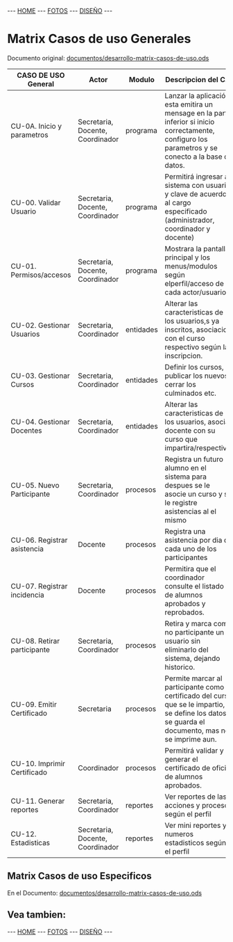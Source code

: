  --- [HOME](README.md) --- [FOTOS](READMEFOTOS.md) --- [DISEÑO](READMEDISENO.md) ---


Matrix Casos de uso Generales
=============================

Documento original: [documentos/desarrollo-matrix-casos-de-uso.ods](documentos/desarrollo-matrix-casos-de-uso.ods)

| CASO DE USO General         | Actor                            | Modulo    | Descripcion del C.U         | 
| --------------------------- | -------------------------------- | --------- | --------------------------- | 
| CU-0A. Inicio y parametros  | Secretaria, Docente, Coordinador | programa  | Lanzar la aplicación, esta emitira un mensage en la parte inferior si inicio correctamente, configuro los parametros y se conecto a la base de datos. | 
| CU-00. Validar Usuario      | Secretaria, Docente, Coordinador | programa  | Permitirá ingresar al sistema con usuario y clave de acuerdo al cargo especificado (administrador, coordinador y docente) | 
| CU-01. Permisos/accesos     | Secretaria, Docente, Coordinador | programa  | Mostrara la pantalla principal y los menus/modulos según elperfil/acceso de cada actor/usuario | 
| CU-02. Gestionar Usuarios   | Secretaria, Coordinador          | entidades | Alterar las caracteristicas de los usuarios,s ya inscritos, asociacion con el curso respectivo según la inscripcion. | 
| CU-03. Gestionar Cursos     | Secretaria, Coordinador          | entidades | Definir los cursos, publicar los nuevos, cerrar los culminados etc. | 
| CU-04. Gestionar Docentes   | Secretaria, Coordinador          | entidades | Alterar las caracteristicas de los usuarios, asociar docente con su curso que impartira/respectivo. | 
| CU-05. Nuevo Participante   | Secretaria, Coordinador          | procesos  | Registra un futuro alumno en el sistema para despues se le asocie un curso y se le registre asistencias al el mismo | 
| CU-06. Registrar asistencia | Docente                          | procesos  | Registra una asistencia por dia de cada uno de los participantes | 
| CU-07. Registrar incidencia | Docente                          | procesos  | Permitira que el coordinador consulte el listado de alumnos aprobados y reprobados. | 
| CU-08. Retirar participante | Secretaria, Coordinador          | procesos  | Retira y marca como no participante un usuario sin eliminarlo del sistema, dejando historico. | 
| CU-09. Emitir Certificado   | Secretaria                       | procesos  | Permite marcar al participante como certificado del curso que se le impartio, se define los datos y se guarda el documento, mas no se imprime aun. | 
| CU-10. Imprimir Certificado | Coordinador                      | procesos  | Permitirá validar y generar el certificado de oficio de alumnos aprobados. | 
| CU-11. Generar reportes     | Secretaria, Coordinador          | reportes  | Ver reportes de las acciones y procesos según el perfil | 
| CU-12. Estadisticas         | Secretaria, Docente, Coordinador | reportes  | Ver mini reportes y numeros estadisticos según el perfil | 


Matrix Casos de uso Especificos
-------------------------------

En el Documento: [documentos/desarrollo-matrix-casos-de-uso.ods](documentos/desarrollo-matrix-casos-de-uso.ods)


## Vea tambien:

 --- [HOME](README.md) --- [FOTOS](READMEFOTOS.md) --- [DISEÑO](READMEDISENO.md) ---

